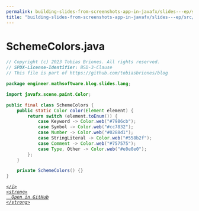```yaml
---
permalink: building-slides-from-screenshots-app-in-javafx/slides---ep/src/main/java/engineer/mathsoftware/blog/slides/lang/SchemeColors.java.html
title: "building-slides-from-screenshots-app-in-javafx/slides---ep/src/main/java/engineer/mathsoftware/blog/slides/lang/SchemeColors.java"
---
```


# SchemeColors.java
```java
// Copyright (c) 2023 Tobias Briones. All rights reserved.
// SPDX-License-Identifier: BSD-3-Clause
// This file is part of https://github.com/tobiasbriones/blog

package engineer.mathsoftware.blog.slides.lang;

import javafx.scene.paint.Color;

public final class SchemeColors {
    public static Color color(Element element) {
        return switch (element.toEnum()) {
            case Keyword -> Color.web("#7986cb");
            case Symbol -> Color.web("#cc7832");
            case Number -> Color.web("#0288d1");
            case StringLiteral -> Color.web("#558b2f");
            case Comment -> Color.web("#757575");
            case Type, Other -> Color.web("#e0e0e0");
        };
    }

    private SchemeColors() {}
}

```
<div class="social open-gh-btn my-4">
  <a class="btn btn-github" href="https://github.com/tobiasbriones/blog/tree/main/swe/dev/java/javafx/drawing/productivity/building-slides-from-screenshots-app-in-javafx/slides---ep/src/main/java/engineer/mathsoftware/blog/slides/lang/SchemeColors.java" target="_blank">
    <i class="fab fa-github">
      
    </i>
    <strong>
      Open in GitHub
    </strong>
  </a>
</div>